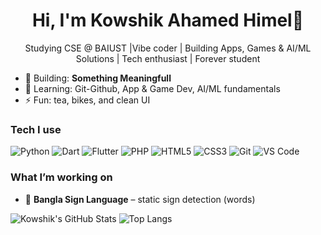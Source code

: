 <h1 align="center">Hi, I'm Kowshik Ahamed Himel👋</h1>
<p align="center">Studying CSE @ BAIUST |Vibe coder | Building Apps, Games & AI/ML Solutions | Tech enthusiast | Forever student </p>

- 🔭 Building: **Something Meaningfull**
- 🌱 Learning: Git-Github, App & Game Dev, AI/ML fundamentals
- ⚡ Fun: tea, bikes, and clean UI

### Tech I use
![Python](https://img.shields.io/badge/Python-3776AB?logo=python&logoColor=white)
![Dart](https://img.shields.io/badge/Dart-0175C2?logo=dart&logoColor=white)
![Flutter](https://img.shields.io/badge/Flutter-02569B?logo=flutter&logoColor=white)
![PHP](https://img.shields.io/badge/PHP-777BB4?logo=php&logoColor=white)
![HTML5](https://img.shields.io/badge/HTML5-E34F26?logo=html5&logoColor=white)
![CSS3](https://img.shields.io/badge/CSS3-1572B6?logo=css3&logoColor=white)
![Git](https://img.shields.io/badge/Git-F05032?logo=git&logoColor=white)
![VS Code](https://img.shields.io/badge/VS%20Code-007ACC?logo=visualstudiocode&logoColor=white)

### What I’m working on
- 🧠 **Bangla Sign Language** – static sign detection (words)

<!-- Optional "cool" stats cards; they update automatically -->
![Kowshik's GitHub Stats](https://github-readme-stats.vercel.app/api?username=KAHimel&show_icons=true)
![Top Langs](https://github-readme-stats.vercel.app/api/top-langs/?username=KAHimel&layout=compact)
